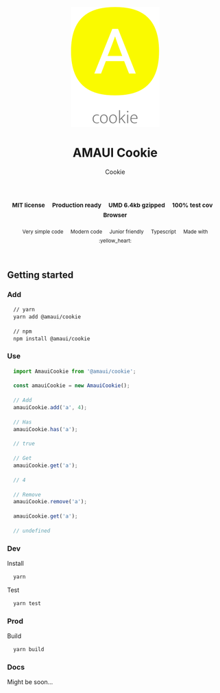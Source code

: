 
</br >
</br >

<p align='center'>
  <a target='_blank' rel='noopener noreferrer' href='#'>
    <img src='utils/images/logo.svg' alt='AMAUI logo' />
  </a>
</p>

<h1 align='center'>AMAUI Cookie</h1>

<p align='center'>
  Cookie
</p>

<br />

<h3 align='center'>
  <sub>MIT license&nbsp;&nbsp;&nbsp;&nbsp;</sub>
  <sub>Production ready&nbsp;&nbsp;&nbsp;&nbsp;</sub>
  <sub>UMD 6.4kb gzipped&nbsp;&nbsp;&nbsp;&nbsp;</sub>
  <sub>100% test cov&nbsp;&nbsp;&nbsp;&nbsp;</sub>
  <sub>Browser</sub>
</h3>

<p align='center'>
    <sub>Very simple code&nbsp;&nbsp;&nbsp;&nbsp;</sub>
    <sub>Modern code&nbsp;&nbsp;&nbsp;&nbsp;</sub>
    <sub>Junior friendly&nbsp;&nbsp;&nbsp;&nbsp;</sub>
    <sub>Typescript&nbsp;&nbsp;&nbsp;&nbsp;</sub>
    <sub>Made with :yellow_heart:</sub>
</p>

<br />

## Getting started

### Add

```sh
  // yarn
  yarn add @amaui/cookie

  // npm
  npm install @amaui/cookie
```

### Use

```javascript
  import AmauiCookie from '@amaui/cookie';

  const amauiCookie = new AmauiCookie();

  // Add
  amauiCookie.add('a', 4);

  // Has
  amauiCookie.has('a');

  // true

  // Get
  amauiCookie.get('a');

  // 4

  // Remove
  amauiCookie.remove('a');

  amauiCookie.get('a');

  // undefined
```

### Dev

Install

```sh
  yarn
```

Test

```sh
  yarn test
```

### Prod

Build

```sh
  yarn build
```

### Docs

Might be soon...
